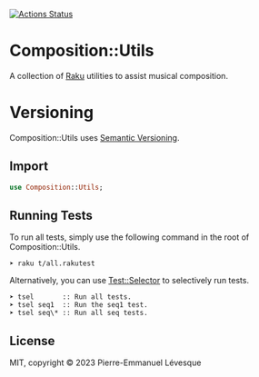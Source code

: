 [![Actions Status](https://github.com/pelevesque/Composition-Utils/actions/workflows/test.yml/badge.svg)](https://github.com/pelevesque/Composition-Utils/actions)

# Composition::Utils

A collection of [Raku](https://www.raku.org) utilities to assist
musical composition.

# Versioning

Composition::Utils uses [Semantic Versioning](https://semver.org).

## Import

```raku
use Composition::Utils;
```

## Running Tests

To run all tests, simply use the following command in the root of
Composition::Utils.

```
➤ raku t/all.rakutest
```

Alternatively, you can use
[Test::Selector](https://raku.land/zef:lucs/Test::Selector) to
selectively run tests.

```
➤ tsel       :: Run all tests.
➤ tsel seq1  :: Run the seq1 test.
➤ tsel seq\* :: Run all seq tests.
```

## License

MIT, copyright © 2023 Pierre-Emmanuel Lévesque
